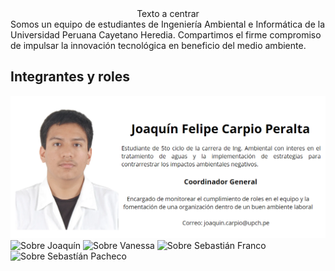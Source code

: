 <center>Texto a centrar</center>
Somos un equipo de estudiantes de Ingeniería Ambiental e Informática de la Universidad Peruana Cayetano Heredia. Compartimos el firme compromiso de impulsar la innovación tecnológica en beneficio del medio ambiente.

## Integrantes y roles

![Sobre Joaquín](https://github.com/sebastianfranco1342/FundamentosdeDisenoGrupo6/blob/main/Carpetas%20del%20Proyecto/Im%C3%A1genes/PerfilJoaqu%C3%ADn.png?raw=true)
![Sobre Joaquín](https://github.com/sebastianfranco1342/FundamentosdeDisenoGrupo6/blob/main/Carpetas%20del%20Proyecto/Im%C3%A1genes/PerfilMayerly.jpeg?raw=true)
![Sobre Vanessa](https://github.com/sebastianfranco1342/FundamentosdeDisenoGrupo6/blob/main/Carpetas%20del%20Proyecto/Im%C3%A1genes/PerfilVanesa.jpg?raw=true)
![Sobre Sebastián Franco](https://github.com/sebastianfranco1342/FundamentosdeDisenoGrupo6/blob/main/Carpetas%20del%20Proyecto/Im%C3%A1genes/PerfilSebastianf.png?raw=true)
![Sobre Sebastíán Pacheco](https://github.com/sebastianfranco1342/FundamentosdeDisenoGrupo6/blob/main/Carpetas%20del%20Proyecto/Im%C3%A1genes/PerfilSebastianPacheco.png?raw=true)
